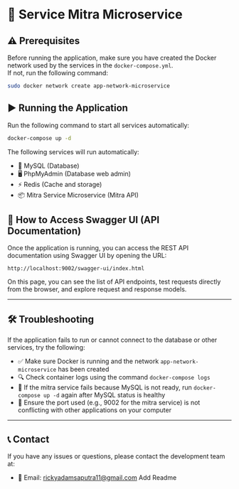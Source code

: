 
# 🚀 Service Mitra Microservice

## ⚠️ Prerequisites
Before running the application, make sure you have created the Docker network used by the services in the `docker-compose.yml`.  
If not, run the following command:

```bash
sudo docker network create app-network-microservice
```

## ▶️ Running the Application
Run the following command to start all services automatically:

```bash
docker-compose up -d
```

The following services will run automatically:
- 🐬 MySQL (Database)
- 🖥️ PhpMyAdmin (Database web admin)
- ⚡ Redis (Cache and storage)
- 📦 Mitra Service Microservice (Mitra API)

## 📖 How to Access Swagger UI (API Documentation)
Once the application is running, you can access the REST API documentation using Swagger UI by opening the URL:

```
http://localhost:9002/swagger-ui/index.html
```

On this page, you can see the list of API endpoints, test requests directly from the browser, and explore request and response models.

---

## 🛠️ Troubleshooting
If the application fails to run or cannot connect to the database or other services, try the following:

- ✅ Make sure Docker is running and the network `app-network-microservice` has been created  
- 🔍 Check container logs using the command `docker-compose logs`  
- 🔄 If the mitra service fails because MySQL is not ready, run `docker-compose up -d` again after MySQL status is healthy 
- 🚪 Ensure the port used (e.g., 9002 for the mitra service) is not conflicting with other applications on your computer

---

## 📞 Contact
If you have any issues or questions, please contact the development team at:

- 📧 Email: rickyadamsaputra11@gmail.com
Add Readme
